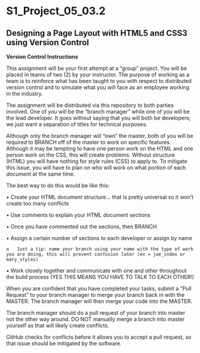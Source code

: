 # S1_Project_05_03.2

## Designing a Page Layout with HTML5 and CSS3 using Version Control

**Version Control Instructions**

This assignment will be your first attempt at a “group” project. You will be placed in teams of two (2) by your instructor. The purpose of working as a team is to reinforce what has been taught to you with respect to distributed version control and to simulate what you will face as an employee working in the industry. 

The assignment will be distributed via this repository to both parties involved. One of you will be the “branch manager” while one of you will be the lead developer. It goes without saying that you will both be developers; we just want a separation of titles for technical purposes. 

Although only the branch manager will “own” the master, both of you will be required to BRANCH off of the master to work on specific features. Although it may be tempting to have one person work on the HTML and one person work on the CSS, this will create problems. Without structure (HTML) you will have nothing for style rules (CSS) to apply to. To mitigate this issue, you will have to plan on who will work on what *portion* of each *document* at the same time. 

The best way to do this would be like this:

   •	Create your HTML document structure… that is pretty universal so it won’t create too many conflicts

   •	Use comments to explain your HTML document sections

   •	Once you have commented out the sections, then BRANCH

   •	Assign a certain number of sections to each developer or assign by name

    o	Just a tip: name your branch using your name with the type of work you are doing, this will prevent confusion later (ex = joe_index or mary_styles)

   •	Work closely together and communicate with one and other throughout the build process (YES THIS MEANS YOU HAVE TO TALK TO EACH OTHER!)


When you are confident that you have completed your tasks, submit a “Pull Request” to your branch manager to merge your branch back in with the MASTER. The branch manager will then merge your code into the MASTER. 

The branch manager should do a pull request of your branch into master not the other way around. DO NOT manually merge a branch into master yourself as that will likely create conflicts.

GitHub checks for conflicts before it allows you to accept a pull request, so that issue should be mitigated by the software. 


